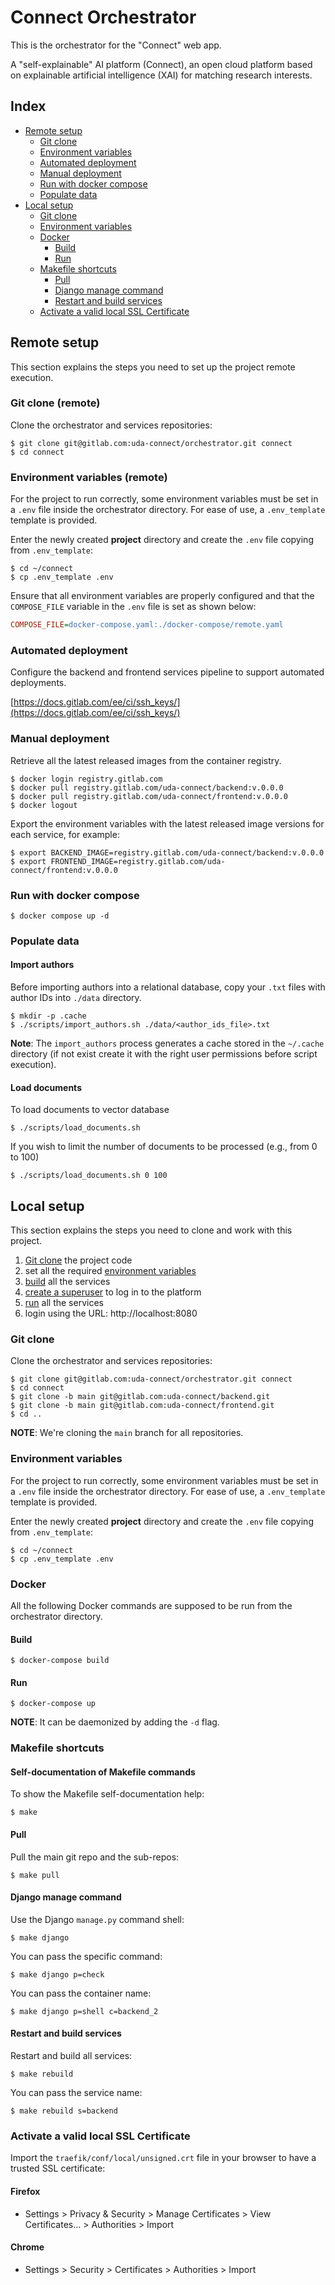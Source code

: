 # Connect Orchestrator

This is the orchestrator for the "Connect" web app.

A "self-explainable" AI platform (Connect),
an open cloud platform based on explainable artificial intelligence (XAI) for matching research interests.

## Index

- [Remote setup](#remote-setup)
  - [Git clone](#git-clone-remote)
  - [Environment variables](#environment-variables-remote)
  - [Automated deployment](#automated-deployment)
  - [Manual deployment](#manual-deployment)
  - [Run with docker compose](#run-with-docker-compose)
  - [Populate data](#populate-data)
- [Local setup](#local-setup)
  - [Git clone](#git-clone)
  - [Environment variables](#environment-variables)
  - [Docker](#docker)
    - [Build](#build)
    - [Run](#run)
  - [Makefile shortcuts](#makefile-shortcuts)
    - [Pull](#pull)
    - [Django manage command](#django-manage-command)
    - [Restart and build services](#restart-and-build-services)
  - [Activate a valid local SSL Certificate](#activate-a-valid-local-ssl-certificate)

## Remote setup

This section explains the steps you need to set up the project remote execution.

### Git clone (remote)

Clone the orchestrator and services repositories:

```console
$ git clone git@gitlab.com:uda-connect/orchestrator.git connect
$ cd connect
```

### Environment variables (remote)

For the project to run correctly, some environment variables must be set in a `.env` file inside the orchestrator directory. For ease of use, a `.env_template` template is provided.

Enter the newly created **project** directory and create the `.env` file copying from `.env_template`:

```console
$ cd ~/connect
$ cp .env_template .env
```

Ensure that all environment variables are properly configured and that the `COMPOSE_FILE` variable in the `.env` file is set as shown below:

```ini
COMPOSE_FILE=docker-compose.yaml:./docker-compose/remote.yaml
```

### Automated deployment

Configure the backend and frontend services pipeline to support automated deployments.

[https://docs.gitlab.com/ee/ci/ssh_keys/](https://docs.gitlab.com/ee/ci/ssh_keys/)

### Manual deployment

Retrieve all the latest released images from the container registry.

```console
$ docker login registry.gitlab.com
$ docker pull registry.gitlab.com/uda-connect/backend:v.0.0.0
$ docker pull registry.gitlab.com/uda-connect/frontend:v.0.0.0
$ docker logout
```

Export the environment variables with the latest released image versions for each service, for example:

```console
$ export BACKEND_IMAGE=registry.gitlab.com/uda-connect/backend:v.0.0.0
$ export FRONTEND_IMAGE=registry.gitlab.com/uda-connect/frontend:v.0.0.0
```

### Run with docker compose

```console
$ docker compose up -d
```

### Populate data

#### Import authors

Before importing authors into a relational database, copy your `.txt` files with author IDs into `./data` directory.

```console
$ mkdir -p .cache
$ ./scripts/import_authors.sh ./data/<author_ids_file>.txt
```

**Note**: The `import_authors` process generates a cache stored in the `~/.cache` directory
(if not exist create it with the right user permissions before script execution).

#### Load documents

To load documents to vector database

```console
$ ./scripts/load_documents.sh
```

If you wish to limit the number of documents to be processed (e.g., from 0 to 100)

```console
$ ./scripts/load_documents.sh 0 100
```

## Local setup

This section explains the steps you need to clone and work with this project.

1. [Git clone](#git-clone) the project code
2. set all the required [environment variables](#environment-variables)
3. [build](#build) all the services
4. [create a superuser](#create-a-superuser) to log in to the platform
5. [run](#run) all the services
6. login using the URL: http://localhost:8080

### Git clone

Clone the orchestrator and services repositories:

```console
$ git clone git@gitlab.com:uda-connect/orchestrator.git connect
$ cd connect
$ git clone -b main git@gitlab.com:uda-connect/backend.git
$ git clone -b main git@gitlab.com:uda-connect/frontend.git
$ cd ..
```

**NOTE**: We're cloning the `main` branch for all repositories.

### Environment variables

For the project to run correctly, some environment variables must be set in a `.env` file inside the orchestrator directory. For ease of use, a `.env_template` template is provided.

Enter the newly created **project** directory and create the `.env` file copying from `.env_template`:

```console
$ cd ~/connect
$ cp .env_template .env
```

### Docker

All the following Docker commands are supposed to be run from the orchestrator directory.

#### Build

```console
$ docker-compose build
```

#### Run

```console
$ docker-compose up
```

**NOTE**: It can be daemonized by adding the `-d` flag.

### Makefile shortcuts

#### Self-documentation of Makefile commands

To show the Makefile self-documentation help:

```console
$ make
```

#### Pull

Pull the main git repo and the sub-repos:

```console
$ make pull
```

#### Django manage command

Use the Django `manage.py` command shell:

```console
$ make django
```

You can pass the specific command:

```console
$ make django p=check
```

You can pass the container name:

```console
$ make django p=shell c=backend_2
```

#### Restart and build services

Restart and build all services:

```console
$ make rebuild
```

You can pass the service name:

```console
$ make rebuild s=backend
```

### Activate a valid local SSL Certificate

Import the `traefik/conf/local/unsigned.crt` file in your browser to have a trusted SSL certificate:

#### Firefox

- Settings > Privacy & Security > Manage Certificates > View Certificates... > Authorities > Import

#### Chrome

- Settings > Security > Certificates > Authorities > Import
